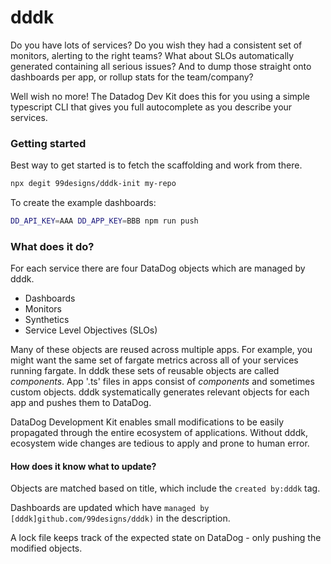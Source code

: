 dddk
====

Do you have lots of services? Do you wish they had a consistent set of monitors, alerting to
the right teams? What about SLOs automatically generated containing all serious issues? And to dump
those straight onto dashboards per app, or rollup stats for the team/company?

Well wish no more! The Datadog Dev Kit does this for you using a simple typescript CLI that gives you full
autocomplete as you describe your services.

### Getting started

Best way to get started is to fetch the scaffolding and work from there.

```bash
npx degit 99designs/dddk-init my-repo
```

To create the example dashboards:

```bash
DD_API_KEY=AAA DD_APP_KEY=BBB npm run push
```

### What does it do?

For each service there are four DataDog objects which are managed by dddk.

* Dashboards
* Monitors
* Synthetics
* Service Level Objectives (SLOs)

Many of these objects are reused across multiple apps. For example, you might want the same set of fargate metrics
across all of your services running fargate. In dddk these sets of reusable objects are called *components*.
App '.ts' files in apps consist of *components* and sometimes custom objects. dddk systematically generates relevant
objects for each app and pushes them to DataDog.

DataDog Development Kit enables small modifications to be easily propagated through the entire ecosystem of
applications. Without dddk, ecosystem wide changes are tedious to apply and prone to human error.

#### How does it know what to update?

Objects are matched based on title, which include the `created by:dddk` tag.

Dashboards are updated which have `managed by [dddk]github.com/99designs/dddk)` in the description.

A lock file keeps track of the expected state on DataDog - only pushing the modified objects.
